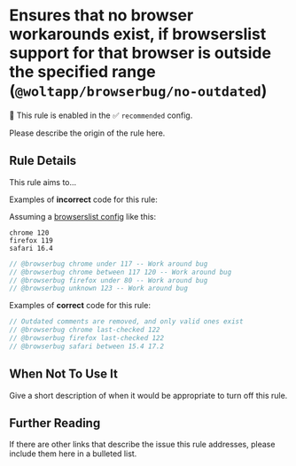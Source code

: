 # Ensures that no browser workarounds exist, if browserslist support for that browser is outside the specified range (`@woltapp/browserbug/no-outdated`)

💼 This rule is enabled in the ✅ `recommended` config.

<!-- end auto-generated rule header -->

Please describe the origin of the rule here.

## Rule Details

This rule aims to...

Examples of **incorrect** code for this rule:

Assuming a
[browserslist config](https://github.com/browserslist/browserslist#browserslist-)
like this:

```text
chrome 120
firefox 119
safari 16.4
```

```js
// @browserbug chrome under 117 -- Work around bug
// @browserbug chrome between 117 120 -- Work around bug
// @browserbug firefox under 80 -- Work around bug
// @browserbug unknown 123 -- Work around bug
```

Examples of **correct** code for this rule:

```js
// Outdated comments are removed, and only valid ones exist
// @browserbug chrome last-checked 122
// @browserbug firefox last-checked 122
// @browserbug safari between 15.4 17.2
```

## When Not To Use It

Give a short description of when it would be appropriate to turn off this rule.

## Further Reading

If there are other links that describe the issue this rule addresses, please
include them here in a bulleted list.
